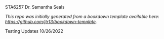 STA6257 Dr. Samantha Seals

*This repo was initially generated from a bookdown template available here: https://github.com/jtr13/bookdown-template.*

Testing Updates 10/26/2022

